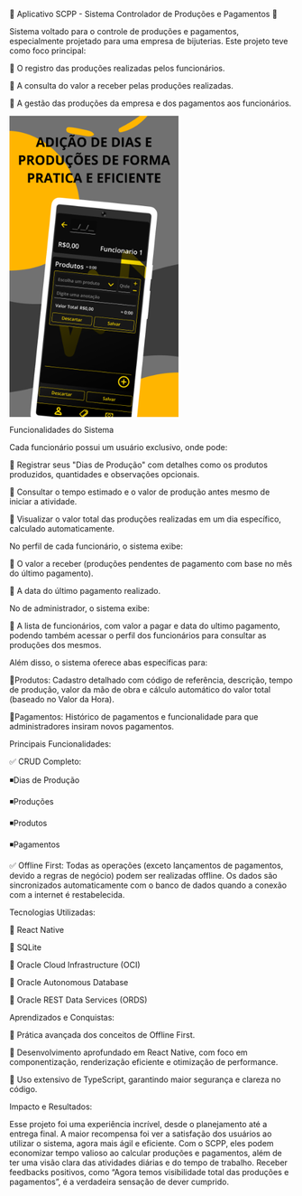 📝 Aplicativo SCPP - Sistema Controlador de Produções e Pagamentos 📝

Sistema voltado para o controle de produções e pagamentos, especialmente projetado para uma empresa de bijuterias. Este projeto teve como foco principal:

📍 O registro das produções realizadas pelos funcionários.

📍 A consulta do valor a receber pelas produções realizadas.

📍 A gestão das produções da empresa e dos pagamentos aos funcionários.

<div style="display: flex; justify-content: space-between;">
  <img src="assets/images/screenshots/fRAME 42.png" alt="Screenshot" width="300"/>
</div>

Funcionalidades do Sistema

Cada funcionário possui um usuário exclusivo, onde pode:

🔹 Registrar seus "Dias de Produção" com detalhes como os produtos produzidos, quantidades e observações opcionais.

🔹 Consultar o tempo estimado e o valor de produção antes mesmo de iniciar a atividade.

🔹 Visualizar o valor total das produções realizadas em um dia específico, calculado automaticamente.

No perfil de cada funcionário, o sistema exibe:

🔸 O valor a receber (produções pendentes de pagamento com base no mês do último pagamento).

🔸 A data do último pagamento realizado.

No de administrador, o sistema exibe:

🔸 A lista de funcionários, com valor a pagar e data do ultimo pagamento, podendo também acessar o perfil dos funcionários para consultar as produções dos mesmos.

Além disso, o sistema oferece abas específicas para:

📍Produtos: Cadastro detalhado com código de referência, descrição, tempo de produção, valor da mão de obra e cálculo automático do valor total (baseado no Valor da Hora).

📍Pagamentos: Histórico de pagamentos e funcionalidade para que administradores insiram novos pagamentos.

Principais Funcionalidades:

✅ CRUD Completo:

◾Dias de Produção

◾Produções

◾Produtos

◾Pagamentos

✅ Offline First: Todas as operações (exceto lançamentos de pagamentos, devido a regras de negócio) podem ser realizadas offline. Os dados são sincronizados automaticamente com o banco de dados quando a conexão com a internet é restabelecida.

Tecnologias Utilizadas:

🔹 React Native

🔹 SQLite

🔹 Oracle Cloud Infrastructure (OCI)

🔹 Oracle Autonomous Database

🔹 Oracle REST Data Services (ORDS)


Aprendizados e Conquistas:

📘 Prática avançada dos conceitos de Offline First.

📘 Desenvolvimento aprofundado em React Native, com foco em componentização, renderização eficiente e otimização de performance.

📘 Uso extensivo de TypeScript, garantindo maior segurança e clareza no código.

Impacto e Resultados:

Esse projeto foi uma experiência incrível, desde o planejamento até a entrega final. A maior recompensa foi ver a satisfação dos usuários ao utilizar o sistema, agora mais ágil e eficiente. Com o SCPP, eles podem economizar tempo valioso ao calcular produções e pagamentos, além de ter uma visão clara das atividades diárias e do tempo de trabalho. Receber feedbacks positivos, como “Agora temos visibilidade total das produções e pagamentos”, é a verdadeira sensação de dever cumprido.
